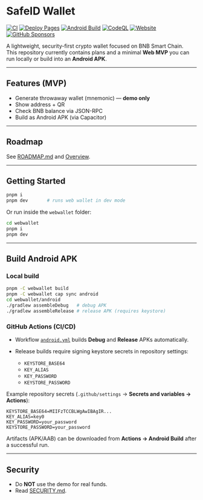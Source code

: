 # SafeID Wallet  

[![CI](https://github.com/EndiHariadi43/safeid-wallet/actions/workflows/ci.yml/badge.svg?branch=main)](https://github.com/EndiHariadi43/safeid-wallet/actions/workflows/ci.yml) 
[![Deploy Pages](https://github.com/EndiHariadi43/safeid-wallet/actions/workflows/deploy.yml/badge.svg?branch=main)](https://github.com/EndiHariadi43/safeid-wallet/actions/workflows/deploy.yml) 
[![Android Build](https://github.com/EndiHariadi43/safeid-wallet/actions/workflows/android.yml/badge.svg?branch=main)](https://github.com/EndiHariadi43/safeid-wallet/actions/workflows/android.yml) 
[![CodeQL](https://github.com/EndiHariadi43/safeid-wallet/actions/workflows/codeql.yml/badge.svg?branch=main)](https://github.com/EndiHariadi43/safeid-wallet/actions/workflows/codeql.yml) 
[![Website](https://img.shields.io/website?up_message=online&url=https%3A%2F%2Fendihariadi43.github.io%2Fsafeid-wallet%2F)](https://endihariadi43.github.io/safeid-wallet/) 
[![GitHub Sponsors](https://img.shields.io/github/sponsors/EndiHariadi43?label=Sponsors&logo=github-sponsors)](https://github.com/sponsors/EndiHariadi43)  

A lightweight, security-first crypto wallet focused on BNB Smart Chain.  
This repository currently contains plans and a minimal **Web MVP** you can run locally or build into an **Android APK**.  

---

## Features (MVP)
- Generate throwaway wallet (mnemonic) — **demo only**  
- Show address + QR  
- Check BNB balance via JSON-RPC  
- Build as Android APK (via Capacitor)  

---

## Roadmap
See [ROADMAP.md](./ROADMAP.md) and [Overview](./docs/overview.md).

---

## Getting Started

```bash
pnpm i
pnpm dev       # runs web wallet in dev mode
```

Or run inside the `webwallet` folder:

```bash
cd webwallet
pnpm i
pnpm dev
```

---

## Build Android APK

### Local build
```bash
pnpm -C webwallet build
pnpm -C webwallet cap sync android
cd webwallet/android
./gradlew assembleDebug   # debug APK
./gradlew assembleRelease # release APK (requires keystore)
```

### GitHub Actions (CI/CD)
- Workflow [`android.yml`](.github/workflows/android.yml) builds **Debug** and **Release** APKs automatically.  
- Release builds require signing keystore secrets in repository settings:

  - `KEYSTORE_BASE64`  
  - `KEY_ALIAS`  
  - `KEY_PASSWORD`  
  - `KEYSTORE_PASSWORD`  

Example repository secrets (`.github/settings` → **Secrets and variables → Actions**):

```env
KEYSTORE_BASE64=MIIFzTCCBLWgAwIBAgIR...
KEY_ALIAS=key0
KEY_PASSWORD=your_password
KEYSTORE_PASSWORD=your_password
```

Artifacts (APK/AAB) can be downloaded from **Actions → Android Build** after a successful run.  

---

## Security
- Do **NOT** use the demo for real funds.  
- Read [SECURITY.md](./SECURITY.md).  
